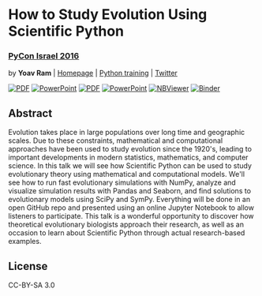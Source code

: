 # How to Study Evolution Using Scientific Python
### [PyCon Israel 2016](http://il.pycon.org/2016)

by **Yoav Ram** | [Homepage](http://www.yoavram.com) | [Python training](http://python.yoavram.com) | [Twitter](https://twitter.com/yoavram)

[![PDF](https://img.shields.io/badge/presentation-PDF-blue.svg)](https://github.com/yoavram/PyConIL2016/blob/master/presentation.pdf?raw=true)
[![PowerPoint](https://img.shields.io/badge/presentation-PowerPoint-red.svg)](https://github.com/yoavram/PyConIL2016/blob/master/presentation.pptx?raw=true)
[![PDF](https://img.shields.io/badge/appendix-PDF-yellow.svg)](https://github.com/yoavram/PyConIL2016/blob/master/appendix.pdf?raw=true)
[![PowerPoint](https://img.shields.io/badge/appendix-PowerPoint-brightgreen.svg)](https://github.com/yoavram/PyConIL2016/blob/master/appendix.pptx?raw=true)
[![NBViewer](https://img.shields.io/badge/notebook-nbviewer-green.svg)](http://nbviewer.jupyter.org/github/yoavram/PyConIL2016/tree/master/) [![Binder](https://img.shields.io/badge/notebook-binder-orange.svg)](http://mybinder.org/repo/yoavram/PyConIL2016)

## Abstract

Evolution takes place in large populations over long time and geographic scales. Due to these constraints, mathematical and computational approaches have been used to study evolution since the 1920's, leading to important developments in modern statistics, mathematics, and computer science. In this talk we will see how Scientific Python can be used to study evolutionary theory using mathematical and computational models. We'll see how to run fast evolutionary simulations with NumPy, analyze and visualize simulation results with Pandas and Seaborn, and find solutions to evolutionary models using SciPy and SymPy. Everything will be done in an open GitHub repo and presented using an online Jupyter Notebook to allow listeners to participate. This talk is a wonderful opportunity to discover how theoretical evolutionary biologists approach their research, as well as an occasion to learn about Scientific Python through actual research-based examples.

## License

CC-BY-SA 3.0
